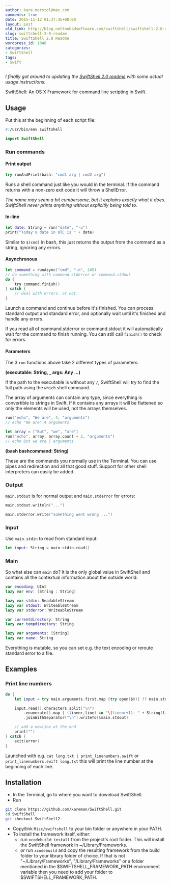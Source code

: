 ```yaml
---
author: kare.morstol@mac.com
comments: true
date: 2015-11-12 01:37:45+00:00
layout: post
old_link: http://blog.nottoobadsoftware.com/swiftshell/swiftshell-2-0-readme/
slug: swiftshell-2-0-readme
title: SwiftShell 2.0 Readme
wordpress_id: 1046
categories:
- SwiftShell
tags:
- Swift
---
```


_I finally got around to updating the [SwiftShell 2.0 readme](https://github.com/kareman/SwiftShell/tree/2.1) with some actual usage instructions:_

SwiftShell: An OS X Framework for command line scripting in Swift.

<!-- more -->

## Usage

Put this at the beginning of each script file:


    
```swift
#!/usr/bin/env swiftshell

import SwiftShell
```

### Run commands

#### Print output



```swift
try runAndPrint(bash: "cmd1 arg | cmd2 arg") 
```

Runs a shell command just like you would in the terminal. If the command returns with a non-zero exit code it will throw a ShellError.

_The name may seem a bit cumbersome, but it explains exactly what it does. SwiftShell never prints anything without explicitly being told to._

<!-- more -->

#### In-line



```swift
let date: String = run("date", "-u")
print("Today's date in UTC is " + date)
```

Similar to `$(cmd)` in bash, this just returns the output from the command as a string, ignoring any errors.

#### Asynchronous



```swift
let command = runAsync("cmd", "-n", 245)
// do something with command.stderror or command.stdout
do {
    try command.finish()
} catch {
    // deal with errors. or not.
}
```

Launch a command and continue before it's finished. You can process standard output and standard error, and optionally wait until it's finished and handle any errors.

If you read all of command.stderror or command.stdout it will automatically wait for the command to finish running. You can still call `finish()` to check for errors.

#### Parameters

The 3 `run` functions above take 2 different types of parameters:

**(executable: String, _ args: Any ...)**

If the path to the executable is without any `/`, SwiftShell will try to find the full path using the `which` shell command.

The array of arguments can contain any type, since everything is convertible to strings in Swift. If it contains any arrays it will be flattened so only the elements will be used, not the arrays themselves.



```swift
run("echo", "We are", 4, "arguments")
// echo "We are" 4 arguments

let array = ["But", "we", "are"]
run("echo", array, array.count + 2, "arguments")
// echo But we are 5 arguments
```

**(bash bashcommand: String)**

These are the commands you normally use in the Terminal. You can use pipes and redirection and all that good stuff. Support for other shell interpreters can easily be added.

### Output

`main.stdout` is for normal output and `main.stderror` for errors:



```swift
main.stdout.writeln("...")

main.stderror.write("something went wrong ...")
```

### Input

Use `main.stdin` to read from standard input:



```swift
let input: String = main.stdin.read()
```

### Main

So what else can `main` do? It is the only global value in SwiftShell and contains all the contextual information about the outside world:



```swift
var encoding: UInt
lazy var env: [String : String]

lazy var stdin: ReadableStream
lazy var stdout: WriteableStream
lazy var stderror: WriteableStream

var currentdirectory: String
lazy var tempdirectory: String

lazy var arguments: [String]
lazy var name: String
```

Everything is mutable, so you can set e.g. the text encoding or reroute standard error to a file.

## Examples

### Print line numbers



```swift
do {
    let input = try main.arguments.first.map {try open($0)} ?? main.stdin

    input.read().characters.split("\n")
        .enumerate().map { (linenr,line) in "\(linenr+1): " + String(line) }
        .joinWithSeparator("\n").writeTo(&main.stdout)

    // add a newline at the end
    print("")
} catch {
    exit(error)
}
```

Launched with e.g. `cat long.txt | print_linenumbers.swift` or `print_linenumbers.swift long.txt` this will print the line number at the beginning of each line.

## Installation

* In the Terminal, go to where you want to download SwiftShell.
* Run
```bash    
git clone https://github.com/kareman/SwiftShell.git
cd SwiftShell
git checkout SwiftShell2
```
* Copy/link `Misc/swiftshell` to your bin folder or anywhere in your PATH.
* To install the framework itself, either:
  * run `xcodebuild install` from the project's root folder. This will install the SwiftShell framework in ~/Library/Frameworks.
  * _or_ run `xcodebuild` and copy the resulting framework from the build folder to your library folder of choice. If that is not "~/Library/Frameworks", "/Library/Frameworks" or a folder mentioned in the $SWIFTSHELL_FRAMEWORK_PATH environment variable then you need to add your folder to $SWIFTSHELL_FRAMEWORK_PATH.


